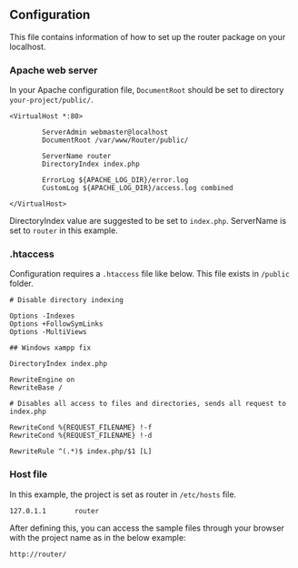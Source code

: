 
## Configuration

This file contains information of how to set up the router package on your localhost.

### Apache web server

In your Apache configuration file, `DocumentRoot` should be set to directory `your-project/public/`.

```
<VirtualHost *:80>

        ServerAdmin webmaster@localhost
        DocumentRoot /var/www/Router/public/

        ServerName router
        DirectoryIndex index.php

        ErrorLog ${APACHE_LOG_DIR}/error.log
        CustomLog ${APACHE_LOG_DIR}/access.log combined

</VirtualHost>
```

DirectoryIndex value are suggested to be set to `index.php`. ServerName is set to `router` in this example.

### .htaccess

Configuration requires a `.htaccess` file like below. This file exists in `/public` folder.

```
# Disable directory indexing

Options -Indexes
Options +FollowSymLinks
Options -MultiViews

## Windows xampp fix

DirectoryIndex index.php

RewriteEngine on
RewriteBase /

# Disables all access to files and directories, sends all request to index.php

RewriteCond %{REQUEST_FILENAME} !-f
RewriteCond %{REQUEST_FILENAME} !-d

RewriteRule ^(.*)$ index.php/$1 [L]
```

### Host file

In this example, the project is set as router in `/etc/hosts` file.

```
127.0.1.1       router
```

After defining this, you can access the sample files through your browser with the project name as in the below example:

```
http://router/
```